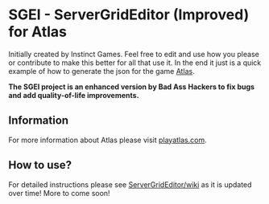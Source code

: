 # SGEI - ServerGridEditor (Improved) for Atlas

Initially created by Instinct Games. Feel free to edit and use how you please or contribute to make this better for all that use it. In the end it just is a quick example of how to generate the json for the game [Atlas](https://playatlas.com).

**The SGEI project is an enhanced version by Bad Ass Hackers to fix bugs and add quality-of-life improvements.**

## Information
For more information about Atlas please visit [playatlas.com](https://playatlas.com).

## How to use?
For detailed instructions please see [ServerGridEditor/wiki](https://github.com/GrapeshotGames/ServerGridEditor/wiki) as it is updated over time! More to come soon!

